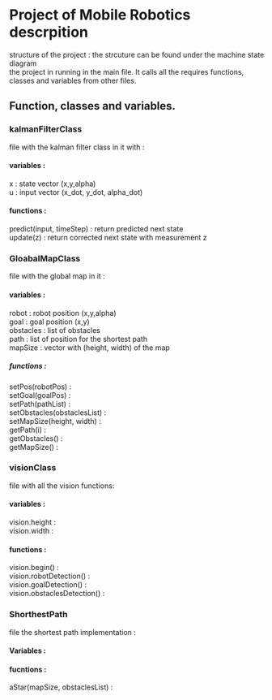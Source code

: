 # Project of Mobile Robotics descrpition
structure of the project : the strcuture can be found under the machine state diagram  
the project in running in the main file. It calls all the requires functions, classes and variables from other files.

## Function, classes and variables.
### kalmanFilterClass
file with the kalman filter class in it with :
#### variables :
x : state vector (x,y,alpha)  
u : input vector (x_dot, y_dot, alpha_dot)  
#### functions :
predict(input, timeStep) : return predicted next state  
update(z) : return corrected next state with measurement z  

### GloabalMapClass
file with the global map in it :  
#### variables :
robot : robot position (x,y,alpha)  
goal : goal position (x,y)  
obstacles : list of obstacles  
path : list of position for the shortest path  
mapSize : vector with (height, width) of the map  
##### functions :
setPos(robotPos) :  
setGoal(goalPos) :  
setPath(pathList) :  
setObstacles(obstaclesList) :  
setMapSize(height, width) :  
getPath(i) :  
getObstacles() :  
getMapSize() :  

### visionClass
file with all the vision functions:  
#### variables :
vision.height :  
vision.width :  
#### functions :
vision.begin() :  
vision.robotDetection() :  
vision.goalDetection() :  
vision.obstaclesDetection() :  

### ShorthestPath
file the shortest path implementation :  
#### Variables :
#### fucntions :
aStar(mapSize, obstaclesList) :  
